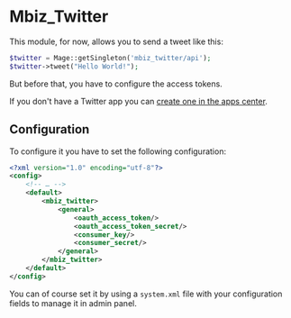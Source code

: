 # Mbiz_Twitter

This module, for now, allows you to send a tweet like this:

```php
$twitter = Mage::getSingleton('mbiz_twitter/api');
$twitter->tweet("Hello World!");
```

But before that, you have to configure the access tokens.

If you don't have a Twitter app you can
[create one in the apps center](https://apps.twitter.com/app/new).

## Configuration

To configure it you have to set the following configuration:

```xml
<?xml version="1.0" encoding="utf-8"?>
<config>
    <!-- … -->
    <default>
        <mbiz_twitter>
            <general>
                <oauth_access_token/>
                <oauth_access_token_secret/>
                <consumer_key/>
                <consumer_secret/>
            </general>
        </mbiz_twitter>
    </default>
</config>
```

You can of course set it by using a `system.xml` file with your configuration
fields to manage it in admin panel.

